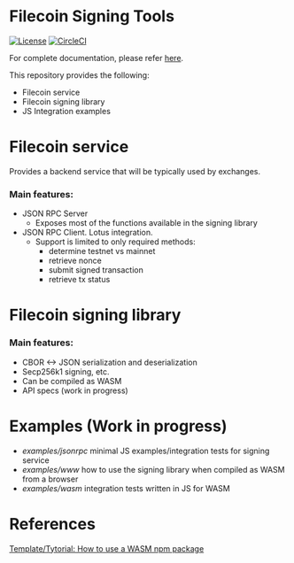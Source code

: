 # Filecoin Signing Tools

[![License](https://img.shields.io/badge/License-Apache%202.0-blue.svg)](https://opensource.org/licenses/Apache-2.0)
[![CircleCI](https://circleci.com/gh/Zondax/filecoin-rs.svg?style=shield&circle-token=51b2d5fe68c0eb73436dace6f47fa0a387169ef5)](https://circleci.com/gh/Zondax/filecoin-rs)

For complete documentation, please refer [here](http://zondax.ch).

This repository provides the following:

- Filecoin service
- Filecoin signing library
- JS Integration examples

# Filecoin service

Provides a backend service that will be typically used by exchanges. 

### Main features:

- JSON RPC Server
    - Exposes most of the functions available in the signing library
- JSON RPC Client. Lotus integration. 
    - Support is limited to only required methods:
        - determine testnet vs mainnet 
        - retrieve nonce
        - submit signed transaction
        - retrieve tx status

# Filecoin signing library

### Main features:

- CBOR <-> JSON serialization and deserialization
- Secp256k1 signing, etc.
- Can be compiled as WASM
- API specs (work in progress)

# Examples (Work in progress)

- *examples/jsonrpc* minimal JS examples/integration tests for signing service
- *examples/www* how to use the signing library when compiled as WASM from a browser
- *examples/wasm* integration tests written in JS for WASM

# References

[Template/Tytorial: How to use a WASM npm package](https://rustwasm.github.io/docs/wasm-pack/tutorials/npm-browser-packages/using-your-library.html)
